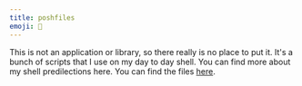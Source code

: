 ```yaml
---
title: poshfiles
emoji: 🎩
---
```


This is not an application or library, so there really is no place to put it. It's a bunch of scripts that I use on my day to day shell. You can find more about my shell predilections here. You can find the files [here](github.com/heytherewill/poshfiles).